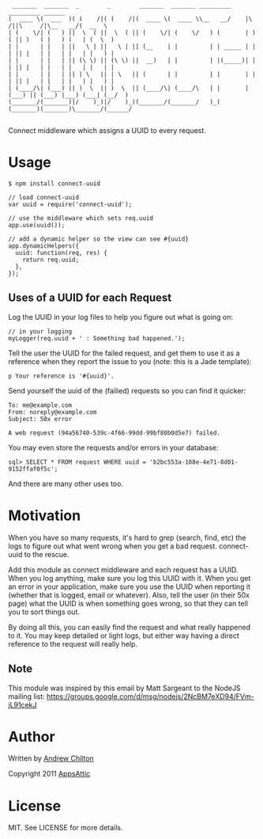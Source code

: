 ```
 _______  _______  _        _        _______  _______ _________                      _________ ______  
(  ____ \(  ___  )( (    /|( (    /|(  ____ \(  ____ \\__   __/    |\     /||\     /|\__   __/(  __  \ 
| (    \/| (   ) ||  \  ( ||  \  ( || (    \/| (    \/   ) (       | )   ( || )   ( |   ) (   | (  \  )
| |      | |   | ||   \ | ||   \ | || (__    | |         | | _____ | |   | || |   | |   | |   | |   ) |
| |      | |   | || (\ \) || (\ \) ||  __)   | |         | |(_____)| |   | || |   | |   | |   | |   | |
| |      | |   | || | \   || | \   || (      | |         | |       | |   | || |   | |   | |   | |   ) |
| (____/\| (___) || )  \  || )  \  || (____/\| (____/\   | |       | (___) || (___) |___) (___| (__/  )
(_______/(_______)|/    )_)|/    )_)(_______/(_______/   )_(       (_______)(_______)\_______/(______/ 
                                                                                                       
```

Connect middleware which assigns a UUID to every request.

# Usage #

    $ npm install connect-uuid

    // load connect-uuid
    var uuid = require('connect-uuid');

    // use the middleware which sets req.uuid
    app.use(uuid());

    // add a dynamic helper so the view can see #{uuid}
    app.dynamicHelpers({
      uuid: function(req, res) {
        return req.uuid;
      },
    });

## Uses of a UUID for each Request ##

Log the UUID in your log files to help you figure out what is going on:

    // in your logging
    myLogger(req.uuid + ' : Something bad happened.');

Tell the user the UUID for the failed request, and get them to use it as a reference when they report the issue to you
(note: this is a Jade template):

    p Your reference is '#{uuid}'.

Send yourself the uuid of the (failied) requests so you can find it quicker:

    To: me@example.com
    From: noreply@example.com
    Subject: 50x error
    
    A web request (94a56740-539c-4f66-99dd-99bf80b0d5e7) failed.

You may even store the requests and/or errors in your database:

    sql> SELECT * FROM request WHERE uuid = 'b2bc553a-108e-4e71-8d01-9152ffaf0f5c';

And there are many other uses too.

# Motivation #

When you have so many requests, it's hard to grep (search, find, etc) the logs to figure out what went wrong when you
get a bad request. connect-uuid to the rescue.

Add this module as connect middleware and each request has a UUID. When you log anything, make sure you log this UUID
with it. When you get an error in your application, make sure you use the UUID when reporting it (whether that is
logged, email or whatever). Also, tell the user (in their 50x page) what the UUID is when something goes wrong, so that
they can tell you to sort things out.

By doing all this, you can easily find the request and what really happened to it. You may keep detailed or light logs,
but either way having a direct reference to the request will really help.

## Note ##

This module was inspired by this email by Matt Sargeant to the NodeJS mailing list:
https://groups.google.com/d/msg/nodejs/2NcBM7eXD94/FVm-jL91cekJ

# Author #

Written by [Andrew Chilton](http://www.chilts.org/blog/)

Copyright 2011 [AppsAttic](http://www.appsattic.com/)

# License #

MIT. See LICENSE for more details.
